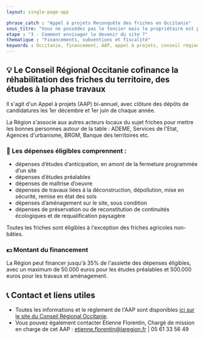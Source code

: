 ```yaml
---
layout: single-page-app

phrase_catch : "Appel à projets Reconquête des friches en Occitanie"
sous_titre: "Vous ne possédez pas le foncier mais le propriétaire est prêt à vendre, faire appel à un Etablissement Public Foncier pour porter l'achat"
etape : "3 - Comment envisager le devenir du site ?"
thematique : "Financements, subventions et fiscalité"
keywords : Occitanie, financement, AAP, appel à projets, conseil régional
---
```


## 💡 Le Conseil Régional Occitanie cofinance la réhabilitation des friches du territoire, des études à la phase travaux

Il s'agit d'un Appel à projets (AAP) bi-annuel, avec clôture des dépôts de candidatures les 1er décembre et 1er juin de chaque année.

La Région s'associe aux autres acteurs locaux du sujet friches pour mettre les bonnes personnes autour de la table : ADEME, Services de l'Etat, Agences d'urbanisme, BRGM, Banque des territoires etc.

### 🔎 Les dépenses éligibles comprennent :

- dépenses d’études d’anticipation, en amont de la fermeture programmée d’un site
- dépenses d’études préalables
- dépenses de maîtrise d’oeuvre
- dépenses de travaux liées à la déconstruction, dépollution, mise en sécurité, remise en état des sols
- dépenses d’aménagement sur le site, sous condition
- dépenses de préservation ou de reconstitution de continuités écologiques et de requalification paysagère

Toutes les friches sont éligibles à l'exception des friches agricoles non-bâties.

### 💵 Montant du financement

La Région peut financer jusqu'à 35% de l'assiette des dépenses éligibles, avec un maximum de 50.000 euros pour les études préalables et 500.000 euros pour les travaux et aménagement.

## 📞 Contact et liens utiles

- Toutes les informations et le règlement de l'AAP sont disponibles [ici sur le site du Conseil Régional Occitanie](https://www.laregion.fr/friches-occitanie).
- Vous pouvez également contacter Etienne Florentin, Chargé de mission en charge de cet AAP : etienne.florentin@laregion.fr | 05 61 33 56 49
